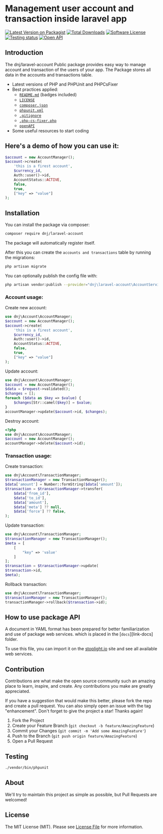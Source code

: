 # Management user account and transaction inside laravel app

[![Latest Version on Packagist][ico-version]][link-packagist]
[![Total Downloads][ico-downloads]][link-downloads]
[![Software License][ico-license]][link-license]
[![Testing status][ico-workflow-test]][link-workflow-test]
[![Open API][ico-open-api]][link-open-api]

## Introduction

The  dnj/laravel-account Public package provides easy way to manage  account and transaction of the users of your app. The Package stores all data in the accounts and transactions table.
* Latest versions of PHP and PHPUnit and PHPCsFixer
* Best practices applied:
    * [`README.md`][link-readme] (badges included)
    * [`LICENSE`][link-license]
    * [`composer.json`][link-composer-json]
    * [`phpunit.xml`][link-phpunit]
    * [`.gitignore`][link-gitignore]
    * [`.php-cs-fixer.php`][link-phpcsfixer]
    * [`openAPI`][link-phpcsfixer]
* Some useful resources to start coding


## Here's a demo of how you can use it:
```php
$account = new AccountManager();
$account->create(
    'this is a firest account',
    $currency_id,
    Auth::user()->id,
    AccountStatus::ACTIVE,
    false,
    true,
    ["key" => "value"]
);
```
## Installation
You can install the package via composer:
```bash
composer require dnj/laravel-account
```

The package will automatically register itself.


After this you can create the `accounts and transactions` table by running the migrations:

```bash
php artisan migrate
```

You can optionally publish the config file with:

```bash
php artisan vendor:publish --provider="dnj\laravel-account\AccountServiceProvider" --tag="config"
```

### Account usage:

Create new account:
```php
use dnj\Account\AccountManager;
$account = new AccountManager();
$account->create(
    'this is a firest account',
    $currency_id,
    Auth::user()->id,
    AccountStatus::ACTIVE,
    false,
    true,
    ["key" => "value"]
);
```

Update account:
```php
use dnj\Account\AccountManager;
$account = new AccountManager();
$data = $request->validated();
$changes = [];
foreach ($data as $key => $value) {
    $changes[Str::camel($key)] = $value;
}
accountManager->update($account->id, $changes);
```

Destroy account:
```php
<?php
use dnj\Account\AccountManager;
$account = new AccountManager();
accountManager->delete($account->id);
```
### Transaction usage:
Create transaction:
```php
use dnj\Account\TransactionManager;
$transactionManager = new TransactionManager();
$data['amount'] = Number::formString($data['amount']);
$transaction = $transactionManager->transfer(
    $data['from_id'],
    $data['to_id'],
    $data['amount'],
    $data['meta'] ?? null,
    $data['force'] ?? false,
);
```
Update transaction:
```php
use dnj\Account\TransactionManager;
$transactionManager = new TransactionManager();
$meta = [
    [
        "key" => 'value'		
    ]
];
$transaction = $transactionManager->update(
$transaction->id,
$meta);
```

Rollback transaction:
```php
use dnj\Account\TransactionManager;
$transactionManager = new TransactionManager();
transactionManager->rollback($transaction->id);
```
## How to use package API

A document in YAML format has been prepared for better familiarization and use of package web services. which is placed in the [`docs`][link-docs] folder.

To use this file, you can import it on the [stoplight.io](https://stoplight.io) site and see all available web services.


## Contribution

Contributions are what make the open source community such an amazing place to learn, inspire, and create. Any contributions you make are greatly appreciated.

If you have a suggestion that would make this better, please fork the repo and create a pull request. You can also simply open an issue with the tag "enhancement". Don't forget to give the project a star! Thanks again!

1. Fork the Project
2. Create your Feature Branch (`git checkout -b feature/AmazingFeature`)
3. Commit your Changes (`git commit -m 'Add some AmazingFeature'`)
4. Push to the Branch (`git push origin feature/AmazingFeature`)
5. Open a Pull Request


## Testing
```bash
./vendor/bin/phpunit 
```
## About
We'll try to maintain this project as simple as possible, but Pull Requests are welcomed!

## License

The MIT License (MIT). Please see [License File][link-license] for more information.

[ico-version]: https://img.shields.io/packagist/v/dnj/laravel-account.svg?style=flat-square
[ico-license]: https://img.shields.io/badge/license-MIT-brightgreen.svg?style=flat-square
[ico-downloads]: https://img.shields.io/packagist/dt/dnj/laravel-account.svg?style=flat-square
[ico-workflow-test]: https://github.com/dnj/local-filesystem/actions/workflows/test.yaml/badge.svg
[ico-open-api]: https://img.shields.io/endpoint?color=blue&label=openAPI&logo=%22%236BA539%22&logoColor=blue&style=for-the-badge&url=https%3A%2F%2Fimg.shields.io%2Fendpoint%3Furl%3Dhttps%3A%2F%2Fgithub.com%2Fdnj%2Flaravel-account%2Fblob%2Fmaster%2FapiDocs%2Faccount.json

[link-open-api]: https://github.com/dnj/laravel-account/blob/master/apiDocs/account.json
[link-workflow-test]: https://github.com/dnj/laravel-account/actions/workflows/test.yaml
[link-packagist]: https://packagist.org/packages/dnj/laravel-account
[link-license]: https://github.com/dnj/laravel-account/blob/master/LICENSE
[link-downloads]: https://packagist.org/packages/dnj/laravel-account
[link-readme]: https://github.com/dnj/laravel-account/blob/master/README.md
[link-composer-json]: https://github.com/dnj/laravel-account/blob/master/composer.json
[link-phpunit]: https://github.com/dnj/laravel-account/blob/master/phpunit.xml
[link-gitignore]: https://github.com/dnj/laravel-account/blob/master/.gitignore
[link-phpcsfixer]: https://github.com/dnj/laravel-account/blob/master/.php-cs-fixer.php
[link-author]: https://github.com/dnj
